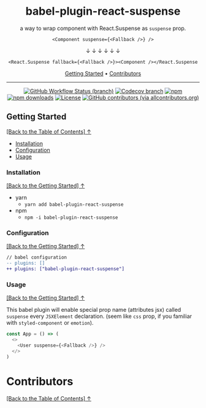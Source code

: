 <div align="center">

<h1 id="toc">babel-plugin-react-suspense</h1>

<p>a way to wrap component with React.Suspense as <code>suspense</code> prop.</p>

`<Component suspense={<Fallback />} />`

↓ ↓ ↓ ↓ ↓ ↓

`<React.Suspense fallback={<Fallback />}><Component /></React.Suspense`

<p align="center">
  <a href="#getting-started">Getting Started</a>  • 
  <a href="#contributors">Contributors</a> 
</p>

</div>

---

<div align="center">

<!-- prettier-ignore-start -->

[![GitHub Workflow Status (branch)](https://img.shields.io/github/workflow/status/r17x/babel-plugin-react-suspense/release/main)](https://github.com/r17x/babel-plugin-react-suspense/actions/workflows/release.yml?query=branch%3Amain+)
[![Codecov branch](https://img.shields.io/codecov/c/github/r17x/babel-plugin-react-suspense/main)](https://app.codecov.io/gh/r17x/babel-plugin-react-suspense)
[![npm](https://img.shields.io/npm/v/babel-plugin-react-suspense)](https://www.npmjs.com/package/babel-plugin-react-suspense/v/latest)
[![npm downloads](https://img.shields.io/npm/dw/babel-plugin-react-suspense)](https://www.npmjs.com/package/babel-plugin-react-suspense/v/latest)
[![License](https://img.shields.io/github/license/r17x/babel-plugin-react-suspense)](https://github.com/r17x/babel-plugin-react-suspense/blob/main/LICENSE)
[![GitHub contributors (via allcontributors.org)](https://img.shields.io/github/all-contributors/r17x/babel-plugin-react-suspense/main)](https://github.com/r17x/babel-plugin-react-suspense#contributors)

<!-- prettier-ignore-end -->

</div>

## Getting Started

[\[Back to the Table of Contents\] ↑](#toc)

* [Installation](#installation)
* [Configuration](#configuration)
* [Usage](#usage)

### Installation

[\[Back to the Getting Started\] ↑](#getting-started)

* yarn
  * `yarn add babel-plugin-react-suspense`
* npm
  * `npm -i babel-plugin-react-suspense`

### Configuration

[\[Back to the Getting Started\] ↑](#getting-started)

```diff
// babel configuration
-- plugins: []
++ plugins: ["babel-plugin-react-suspense"]
```

### Usage

[\[Back to the Getting Started\] ↑](#getting-started)

This babel plugin will enable special prop name (attributes jsx) called `suspense` every `JSXElement` declaration. (seem like `css` prop, if you familiar with `styled-component` or `emotion`).

```javascript
const App = () => ( 
  <>
    <User suspense={<Fallback />} />
  </>
)
```

# Contributors

[\[Back to the Table of Contents\] ↑](#toc)

<!-- ALL-CONTRIBUTORS-LIST:START - Do not remove or modify this section -->
<!-- prettier-ignore-start -->
<!-- markdownlint-disable -->

<!-- markdownlint-restore -->
<!-- prettier-ignore-end -->
<!-- ALL-CONTRIBUTORS-LIST:END -->

